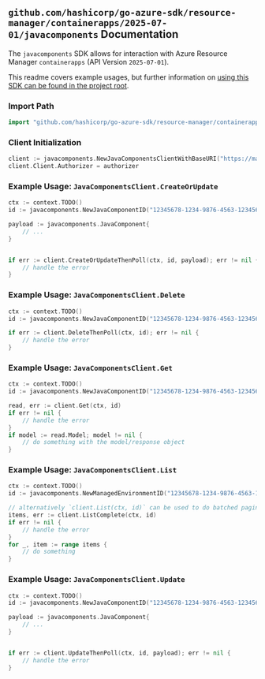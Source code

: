 
## `github.com/hashicorp/go-azure-sdk/resource-manager/containerapps/2025-07-01/javacomponents` Documentation

The `javacomponents` SDK allows for interaction with Azure Resource Manager `containerapps` (API Version `2025-07-01`).

This readme covers example usages, but further information on [using this SDK can be found in the project root](https://github.com/hashicorp/go-azure-sdk/tree/main/docs).

### Import Path

```go
import "github.com/hashicorp/go-azure-sdk/resource-manager/containerapps/2025-07-01/javacomponents"
```


### Client Initialization

```go
client := javacomponents.NewJavaComponentsClientWithBaseURI("https://management.azure.com")
client.Client.Authorizer = authorizer
```


### Example Usage: `JavaComponentsClient.CreateOrUpdate`

```go
ctx := context.TODO()
id := javacomponents.NewJavaComponentID("12345678-1234-9876-4563-123456789012", "example-resource-group", "managedEnvironmentName", "javaComponentName")

payload := javacomponents.JavaComponent{
	// ...
}


if err := client.CreateOrUpdateThenPoll(ctx, id, payload); err != nil {
	// handle the error
}
```


### Example Usage: `JavaComponentsClient.Delete`

```go
ctx := context.TODO()
id := javacomponents.NewJavaComponentID("12345678-1234-9876-4563-123456789012", "example-resource-group", "managedEnvironmentName", "javaComponentName")

if err := client.DeleteThenPoll(ctx, id); err != nil {
	// handle the error
}
```


### Example Usage: `JavaComponentsClient.Get`

```go
ctx := context.TODO()
id := javacomponents.NewJavaComponentID("12345678-1234-9876-4563-123456789012", "example-resource-group", "managedEnvironmentName", "javaComponentName")

read, err := client.Get(ctx, id)
if err != nil {
	// handle the error
}
if model := read.Model; model != nil {
	// do something with the model/response object
}
```


### Example Usage: `JavaComponentsClient.List`

```go
ctx := context.TODO()
id := javacomponents.NewManagedEnvironmentID("12345678-1234-9876-4563-123456789012", "example-resource-group", "managedEnvironmentName")

// alternatively `client.List(ctx, id)` can be used to do batched pagination
items, err := client.ListComplete(ctx, id)
if err != nil {
	// handle the error
}
for _, item := range items {
	// do something
}
```


### Example Usage: `JavaComponentsClient.Update`

```go
ctx := context.TODO()
id := javacomponents.NewJavaComponentID("12345678-1234-9876-4563-123456789012", "example-resource-group", "managedEnvironmentName", "javaComponentName")

payload := javacomponents.JavaComponent{
	// ...
}


if err := client.UpdateThenPoll(ctx, id, payload); err != nil {
	// handle the error
}
```
